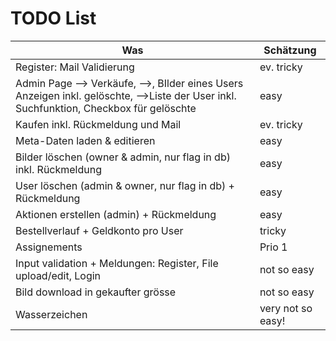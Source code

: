 # TODO List

Was | Schätzung
--- | ---
Register: Mail Validierung | ev. tricky
Admin Page --> Verkäufe, -->, BIlder eines Users Anzeigen inkl. gelöschte, -->Liste der User inkl. Suchfunktion, Checkbox für gelöschte | easy
Kaufen inkl. Rückmeldung und Mail | ev. tricky
Meta-Daten laden & editieren | easy
Bilder löschen (owner & admin, nur flag in db) inkl. Rückmeldung | easy
User löschen (admin & owner, nur flag in db) + Rückmeldung | easy
Aktionen erstellen (admin) + Rückmeldung | easy
Bestellverlauf + Geldkonto pro User | tricky
Assignements | Prio 1
Input validation + Meldungen: Register, File upload/edit, Login | not so easy
Bild download in gekaufter grösse | not so easy
Wasserzeichen | very not so easy!